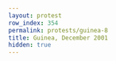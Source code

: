 ```yaml
---
layout: protest
row_index: 354
permalink: protests/guinea-8
title: Guinea, December 2001
hidden: true
---
```

